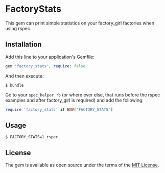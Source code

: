 # FactoryStats

This gem can print simple statistics on your factory_girl factories when using rspec.

## Installation

Add this line to your application's Gemfile:

```ruby
gem 'factory_stats', require: false
```

And then execute:

    $ bundle

Go to your `spec_helper.rb` (or where ever else, that runs before the rspec examples and after factory_girl is required) and add the following:

```ruby
require 'factory_stats' if ENV['FACTORY_STATS']
```

## Usage

    $ FACTORY_STATS=1 rspec

## License

The gem is available as open source under the terms of the [MIT License](http://opensource.org/licenses/MIT).
